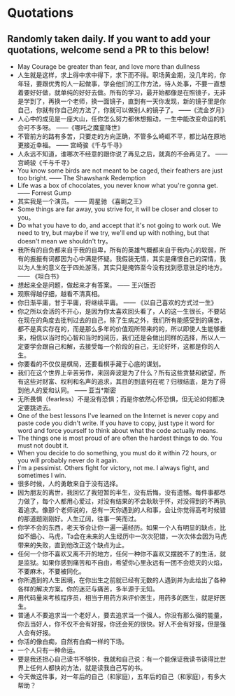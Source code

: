 # Quotations

## Randomly taken daily. If you want to add your quotations, welcome send a PR to this below!

- May Courage be greater than fear, and love more than dullness
- 人生就是这样，求上得中求中得下，求下而不得。职场黄金期，没几年的，你年轻，要跟优秀的人一起做事，学会他们的工作方法，待人处事，不要一直想着要好好做，就单纯的好好去做。所有的学习，最开始都像是在照镜子，无非是学到了，再换一个老师，换一面镜子，直到有一天你发现，新的镜子里是你自己，你就有你自己的方法了，你就可以做别人的镜子了。 ——《流金岁月》
- 人心中的成见是一座大山，任你怎么努力都休想搬动，一生中能改变命运的机会可不多呀。 ——《哪吒之魔童降世》
- 不管前方的路有多苦，只要走的方向正确，不管多么崎岖不平，都比站在原地更接近幸福。 —— 宫崎骏《千与千寻》
- 人永远不知道，谁哪次不经意的跟你说了再见之后，就真的不会再见了。 —— 宫崎骏《千与千寻》
- You know some birds are not meant to be caged, their feathers are just too bright. —— The Shawshank Redemption
- Life was a box of chocolates, you never know what you're gonna get. —— Forrest Gump
- 其实我是一个演员。 —— 周星驰 《喜剧之王》
- Some things are far away, you strive for, it will be closer and closer to you。
- Do what you have to do, and accept that it's not going to work out. We need to try, but maybe if we try, we'll end up with nothing, but that doesn't mean we shouldn't try。
- 我所有的自负都来自于我的自卑，所有的英雄气概都来自于我内心的软弱，所有的振振有词都因为心中满是怀疑。我假装无情，其实是痛恨自己的深情，我以为人生的意义在于四处游荡，其实只是掩饰至今没有找到愿意驻足的地方。 —— 《坦白书》
- 想起来全是问题，做起来才有答案。 —— 王兴饭否
- 观察得越仔细，越看不清真相。
- 你日渐平庸，甘于平庸，将继续平庸。 —— 《以自己喜欢的方式过一生》
- 你之所以会活的不开心，是因为你太喜欢回头看了，人的这一生很长，不要站在现在的角度去批判过去的自己，除了生病之外，我们所有能感受到的痛苦，都不是真实存在的，而是那么多年的价值观所带来的的，所以即使人生能够重来，相信以当时的心智和当时的阅历，我们还是会做出同样的选择，所以人一定要学会跟自己和解，去接受每一个阶段的自己，无论好坏，这都是你的人生。
- 你要看的不仅仅是棋局，还要看棋手藏于心底的谋划。
- 我们在这个世界上辛苦劳作，来回奔波是为了什么？所有这些贪婪和欲望，所有这些对财富、权利和名声的追求，其目的到底何在呢？归根结底，是为了得到他人的爱和认同。  —— 亚当*斯密
- 无所畏惧（fearless）不是没有恐惧；而是你依然心怀恐惧，但无论如何都决定要跳进去。
- One of the best lessons I've learned on the Internet is never copy and paste code you didn't write. If you have to copy, just type it word for word and force yourself to think about what the code actually means.
- The things one is most proud of are often the hardest things to do. You must not doubt it.
- When you decide to do something, you must do it within 72 hours, or you will probably never do it again.  
- I'm a pessimist. Others fight for victory, not me. I always fight, and sometimes I win.   
- 很多时候，人的勇敢来自于没有选择。
- 因为朋友的离世，我回忆了我短暂的半生，没有后悔，没有遗憾。每件事都尽力做了，每个人都用心爱过，对没有结果的不会耿耿于怀，对没得到的不再执着追求。像那个老师说的，总有一天你遇到的人和事，会让你觉得高考时候错的那道题刚刚好。人生辽阔，往事一笑而过。  
- 你学不会的东西，老天爷会让你一遍一遍经历。如果一个人有明显的缺点，比如不细心、马虎，Ta会在未来的人生经历中一次次犯错，一次次体会因为马虎带来的失败，直到他改正这个缺点为止。  
-  任何一个你不喜欢又离不开的地方，任何一种你不喜欢又摆脱不了的生活，就是监狱。如果你感到痛苦和不自由，希望你心里永远有一团不会熄灭的火焰，不要麻木，不要被同化。 
- 你所遇到的人生困境，在你出生之前就已经有无数的人遇到并为此给出了各种各样的解决方案。你的迷茫与痛苦，多半源于无知。  
- 用代码量来考核程序员，相当于用药方来评价医生，用药多的医生，就是好医生。 
- 普通人不要追求当一个老好人，要去追求当一个强人。你没有那么强的能量，你去当好人，你不仅不会有好报，你还会死的很快。好人不会有好报，但是强人会有好报。  
- 你活的像白痴，自然有白痴一样的下场。  
- 一个人只有一种命运。   
- 要是我还担心自己读书不够快，我就和自己说：有一个能保证我读书读得比世界上任何人都快的方法，就是读我自己写的书。
- 今天做这件事，对一年后的自己（和家庭），五年后的自己（和家庭），有多大帮助？